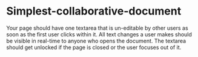 # Simplest-collaborative-document
Your page should have one textarea that is un-editable by other users as soon as the first user clicks within it. All text changes a user makes should be visible in real-time to anyone who opens the document. The textarea should get unlocked if the page is closed or the user focuses out of it.
